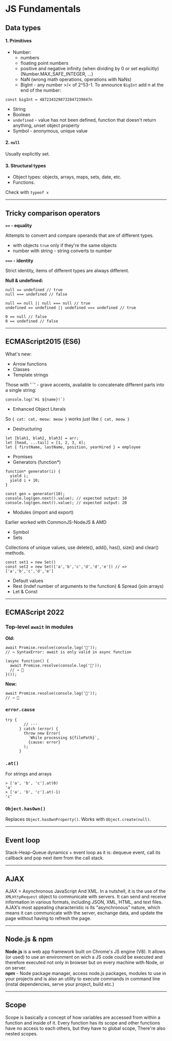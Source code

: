 # JS Fundamentals

## Data types

#### 1. Primitives

- Number:
  - numbers
  - floating point numbers
  - positive and negative infinity (when dividing by 0 or set explicitly) (Number.MAX_SAFE_INTEGER, ...)
  - NaN (wrong math operations, operations with NaNs)
  - BigInt - any number >/< of 2^53-1.
    To announce `BigInt` add n at the end of the number:

```
const bigInt = 4872343298732847239847n
```

- String
- Boolean
- `undefined` - value has not been defined, function that doesn't return anything, unset object property
- Symbol - anonymous, unique value

#### 2. `null`

Usually explicitly set.

#### 3. Structural types

- Object types:
  objects, arrays, maps, sets, date, etc.
- Functions.

Check with `typeof x`

---

## Tricky comparison operators

**`==` - equality**

Attempts to convert and compare operands that are of different types.

- with objects `true` only if they're the same objects
- number with string - string converts to number

**`===` - identity**

Strict identity, items of different types are always different.

**Null & undefined:**

```
null == undefined // true
null === undefined // false

null == null || null === null // true
undefined == undefined || undefined === undefined // true

0 == null // false
0 == undefined // false
```

---

## ECMAScript2015 (ES6)

What's new:

- Arrow functions
- Classes
- Template strings

Those with '``' - grave accents, available to concatenate different parts into a single string:

```
console.log(`Hi ${name}!`)
```

- Enhanced Object Literals

So `{ cat: cat, meow: meow }` works just like `{ cat, meow }`

- Destructuring

```
let [blah1, blah2, blah3] = arr;
let [head, ...tail] = [1, 2, 3, 4];
let { firstName, lastName, position, yearHired } = employee
```

- Promises
- Generators (function\*)

```
function* generator(i) {
  yield i;
  yield i + 10;
}

const gen = generator(10);
console.log(gen.next().value); // expected output: 10
console.log(gen.next().value); // expected output: 20
```

- Modules (import and export)

Earlier worked with CommonJS-NodeJS & AMD

- Symbol
- Sets

Collections of unique values, use delete(), add(), has(), size() and clear() methods.

```
const set1 = new Set()
const set2 = new Set(['a','b','c','d','d','e']) // => ['a','b','c','d','e']
```

- Default values
- Rest (indef number of arguments to the function) & Spread (join arrays)
- Let & Const

---

## ECMAScript 2022

### Top-level `await` in modules

**Old:**

```
await Promise.resolve(console.log('🎉'));
// → SyntaxError: await is only valid in async function

(async function() {
  await Promise.resolve(console.log('🎉'));
  // → 🎉
}());
```

**New:**

```
await Promise.resolve(console.log('🎉'));
// → 🎉
```

### `error.cause`

```
try {
        // ···
      } catch (error) {
        throw new Error(
          `While processing ${filePath}`,
          {cause: error}
        );
      }
```

### `.at()`

For strings and arrays

```
> ['a', 'b', 'c'].at(0)
'a'
> ['a', 'b', 'c'].at(-1)
'c'
```

### `Object.hasOwn()`

Replaces `Object.hasOwnProperty()`. Works with `Object.create(null)`.

---

## Event loop

Stack-Heap-Queue dynamics + event loop as it is: dequeue event, call its callback and pop next item from the call stack.

---

## AJAX

AJAX = Asynchronous JavaScript And XML. In a nutshell, it is the use of the `XMLHttpRequest` object to communicate with servers. It can send and receive information in various formats, including JSON, XML, HTML, and text files. AJAX’s most appealing characteristic is its "asynchronous" nature, which means it can communicate with the server, exchange data, and update the page without having to refresh the page.

---

## Node.js & npm

**Node.js** is a web app framework built on Chrome's JS engine (V8). It allows (or used) to use an environment on wich a JS code could be executed and therefore executed not only in browser but on every machine with Node, or on server.  
**npm** - Node package manager, access node.js packages, modules to use in your projects and is also an utility to execute commands in command line (instal dependencies, serve your project, build etc.)

---

## Scope

Scope is basically a concept of how variables are accessed from within a function and inside of it. Every function has its scope and other functions have no access to each others, but they have to global scope, There're also nested scopes.
